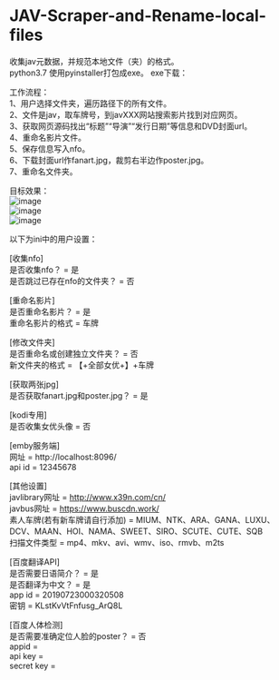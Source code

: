 # JAV-Scraper-and-Rename-local-files
收集jav元数据，并规范本地文件（夹）的格式。  
python3.7  使用pyinstaller打包成exe。
exe下载：<a class="git-link" href="https://github-production-release-asset-2e65be.s3.amazonaws.com/199952692/67614c00-1071-11ea-8c3a-a1e536c53052?X-Amz-Algorithm=AWS4-HMAC-SHA256&X-Amz-Credential=AKIAIWNJYAX4CSVEH53A%2F20191126%2Fus-east-1%2Fs3%2Faws4_request&X-Amz-Date=20191126T092836Z&X-Amz-Expires=300&X-Amz-Signature=9cc87b4a529b5ddc8b19bc5c883a55055b7e70c219c5594233658baf0cb9d89a&X-Amz-SignedHeaders=host&actor_id=44168897&response-content-disposition=attachment%3B%20filename%3DV1.9.7.JAV.For.Emby.Kodi.Jellyfin.zip&response-content-type=application%2Foctet-stream"></a>

工作流程：  
1、用户选择文件夹，遍历路径下的所有文件。  
2、文件是jav，取车牌号，到javXXX网站搜索影片找到对应网页。  
3、获取网页源码找出“标题”“导演”“发行日期”等信息和DVD封面url。  
4、重命名影片文件。  
5、保存信息写入nfo。  
6、下载封面url作fanart.jpg，裁剪右半边作poster.jpg。  
7、重命名文件夹。  

目标效果：  
![image](https://github.com/junerain123/Collect-Info-and-Fanart-for-JAV-/blob/master/images/1.png)  
![image](https://github.com/junerain123/Collect-Info-and-Fanart-for-JAV-/blob/master/images/2.png)  
![image](https://github.com/junerain123/Collect-Info-and-Fanart-for-JAV-/blob/master/images/3.png)  

以下为ini中的用户设置：  

[收集nfo]  
是否收集nfo？ = 是  
是否跳过已存在nfo的文件夹？ = 否  

[重命名影片]  
是否重命名影片？ = 是  
重命名影片的格式 = 车牌  
  
[修改文件夹]  
是否重命名或创建独立文件夹？ = 否  
新文件夹的格式 = 【+全部女优+】+车牌  

[获取两张jpg]  
是否获取fanart.jpg和poster.jpg？ = 是  

[kodi专用]  
是否收集女优头像 = 否  

[emby服务端]  
网址 = http://localhost:8096/  
api id = 12345678  

[其他设置]  
javlibrary网址 = http://www.x39n.com/cn/  
javbus网址 = https://www.buscdn.work/  
素人车牌(若有新车牌请自行添加) = MIUM、NTK、ARA、GANA、LUXU、DCV、MAAN、HOI、NAMA、SWEET、SIRO、SCUTE、CUTE、SQB  
扫描文件类型 = mp4、mkv、avi、wmv、iso、rmvb、m2ts  

[百度翻译API]  
是否需要日语简介？ = 是  
是否翻译为中文？ = 是  
app id = 20190723000320508  
密钥 = KLstKvVtFnfusg_ArQ8L  

[百度人体检测]  
是否需要准确定位人脸的poster？ = 否  
appid =   
api key =   
secret key =   
  
